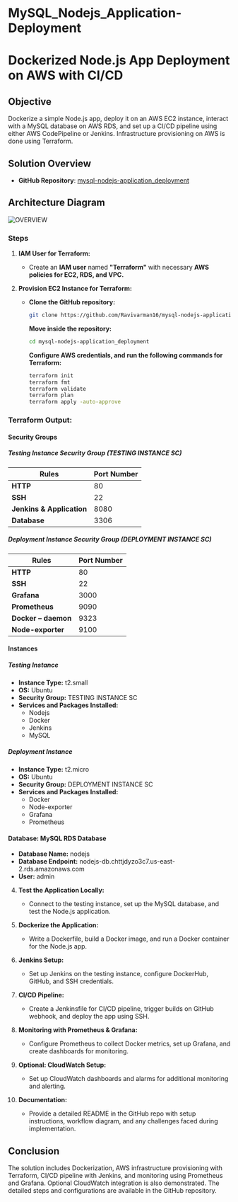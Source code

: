 # **MySQL_Nodejs_Application-Deployment**

# **Dockerized Node.js App Deployment on AWS with CI/CD**

## **Objective**
Dockerize a simple Node.js app, deploy it on an AWS EC2 instance, interact with a MySQL database on AWS RDS, and set up a CI/CD pipeline using either AWS CodePipeline or Jenkins. Infrastructure provisioning on AWS is done using Terraform.

## **Solution Overview**
- **GitHub Repository**: [mysql-nodejs-application_deployment](https://github.com/Ravivarman16/mysql-nodejs-application_deployment.git)

## **Architecture Diagram**
![OVERVIEW](https://github.com/Ravivarman16/mysql-nodejs-application_deployment/assets/129171351/8da842f3-c98d-4e62-b1ab-86767b4bf862)

### **Steps**

1. **IAM User for Terraform:**
   - Create an **IAM user** named **"Terraform"** with necessary **AWS policies for EC2, RDS, and VPC.**

2. **Provision EC2 Instance for Terraform:**
   - **Clone the GitHub repository:**
     ```bash
     git clone https://github.com/Ravivarman16/mysql-nodejs-application_deployment.git
     ```
     **Move inside the repository:**
     ```bash
     cd mysql-nodejs-application_deployment
     ```
     **Configure AWS credentials, and run the following commands for Terraform:**
     ```bash
     terraform init
     terraform fmt
     terraform validate
     terraform plan
     terraform apply -auto-approve
     ```

 ### **Terraform Output:**

 #### **Security Groups**

 ##### **Testing Instance Security Group (TESTING INSTANCE SC)**
 | **Rules**                    | **Port Number** |
 | -------------------------- | ----------- |
 | **HTTP**                       | 80          |
 | **SSH**                        | 22          |
 | **Jenkins & Application**      | 8080        |
 | **Database**                   | 3306        |

 ##### **Deployment Instance Security Group (DEPLOYMENT INSTANCE SC)**
 | **Rules**                    | **Port Number** |
 | ------------------------ | ----------- |
 | **HTTP**                     | 80          |
 | **SSH**                      | 22          |
 | **Grafana**                  | 3000        |
 | **Prometheus**               | 9090        |
 | **Docker – daemon**          | 9323        |
 | **Node-exporter**            | 9100        |

 #### **Instances**

 ##### **Testing Instance**
 - **Instance Type:** t2.small
 - **OS:** Ubuntu
 - **Security Group:** TESTING INSTANCE SC
 - **Services and Packages Installed:**
   - Nodejs
   - Docker
   - Jenkins
   - MySQL

 ##### **Deployment Instance**
 - **Instance Type:** t2.micro
 - **OS:** Ubuntu
 - **Security Group:** DEPLOYMENT INSTANCE SC
 - **Services and Packages Installed:**
   - Docker
   - Node-exporter
   - Grafana
   - Prometheus

 #### **Database: MySQL RDS Database**
 - **Database Name:** nodejs
 - **Database Endpoint:** nodejs-db.chttjdyzo3c7.us-east-2.rds.amazonaws.com
 - **User:** admin


4. **Test the Application Locally:**
   - Connect to the testing instance, set up the MySQL database, and test the Node.js application.

5. **Dockerize the Application:**
   - Write a Dockerfile, build a Docker image, and run a Docker container for the Node.js app.

6. **Jenkins Setup:**
   - Set up Jenkins on the testing instance, configure DockerHub, GitHub, and SSH credentials.

7. **CI/CD Pipeline:**
   - Create a Jenkinsfile for CI/CD pipeline, trigger builds on GitHub webhook, and deploy the app using SSH.

8. **Monitoring with Prometheus & Grafana:**
   - Configure Prometheus to collect Docker metrics, set up Grafana, and create dashboards for monitoring.

9. **Optional: CloudWatch Setup:**
   - Set up CloudWatch dashboards and alarms for additional monitoring and alerting.

10. **Documentation:**
    - Provide a detailed README in the GitHub repo with setup instructions, workflow diagram, and any challenges faced during implementation.

## **Conclusion**
The solution includes Dockerization, AWS infrastructure provisioning with Terraform, CI/CD pipeline with Jenkins, and monitoring using Prometheus and Grafana. Optional CloudWatch integration is also demonstrated. The detailed steps and configurations are available in the GitHub repository.
